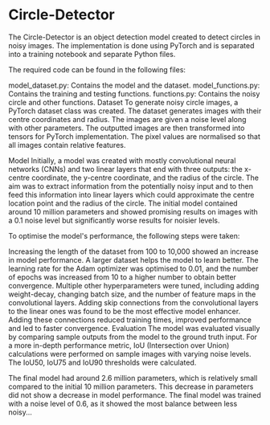 # Circle-Detector
The Circle-Detector is an object detection model created to detect circles in noisy images. The implementation is done using PyTorch and is separated into a training notebook and separate Python files.

The required code can be found in the following files:

model_dataset.py: Contains the model and the dataset.
model_functions.py: Contains the training and testing functions.
functions.py: Contains the noisy circle and other functions.
Dataset
To generate noisy circle images, a PyTorch dataset class was created. The dataset generates images with their centre coordinates and radius. The images are given a noise level along with other parameters. The outputted images are then transformed into tensors for PyTorch implementation. The pixel values are normalised so that all images contain relative features.

Model
Initially, a model was created with mostly convolutional neural networks (CNNs) and two linear layers that end with three outputs: the x-centre coordinate, the y-centre coordinate, and the radius of the circle. The aim was to extract information from the potentially noisy input and to then feed this information into linear layers which could approximate the centre location point and the radius of the circle. The initial model contained around 10 million parameters and showed promising results on images with a 0.1 noise level but significantly worse results for noisier levels.

To optimise the model's performance, the following steps were taken:

Increasing the length of the dataset from 100 to 10,000 showed an increase in model performance. A larger dataset helps the model to learn better.
The learning rate for the Adam optimizer was optimised to 0.01, and the number of epochs was increased from 10 to a higher number to obtain better convergence.
Multiple other hyperparameters were tuned, including adding weight-decay, changing batch size, and the number of feature maps in the convolutional layers.
Adding skip connections from the convolutional layers to the linear ones was found to be the most effective model enhancer. Adding these connections reduced training times, improved performance and led to faster convergence.
Evaluation
The model was evaluated visually by comparing sample outputs from the model to the ground truth input. For a more in-depth performance metric, IoU (Intersection over Union) calculations were performed on sample images with varying noise levels. The IoU50, IoU75 and IoU90 thresholds were calculated.

The final model had around 2.6 million parameters, which is relatively small compared to the initial 10 million parameters. This decrease in parameters did not show a decrease in model performance. The final model was trained with a noise level of 0.6, as it showed the most balance between less noisy...
